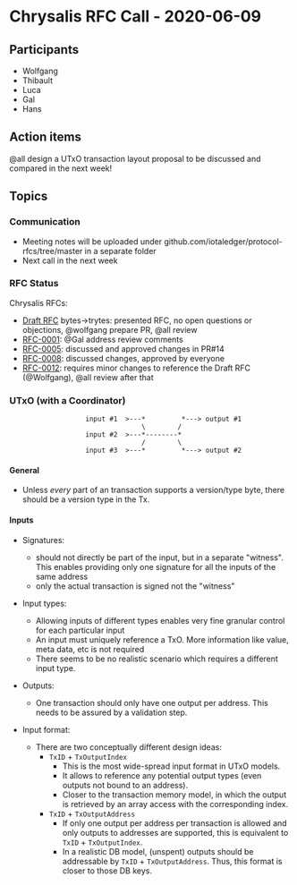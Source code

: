 # Chrysalis RFC Call - 2020-06-09

## Participants

- Wolfgang
- Thibault
- Luca
- Gal
- Hans

## Action items

@all design a UTxO transaction layout proposal to be discussed and compared in the next week!

## Topics

### Communication

- Meeting notes will be uploaded under github.com/iotaledger/protocol-rfcs/tree/master in a separate folder
- Next call in the next week

### RFC Status

Chrysalis RFCs:
- [Draft RFC](https://hackmd.io/hldMvepaTpuKovr5-LdcZA) bytes->trytes: presented RFC, no open questions or objections, @wolfgang prepare PR, @all review
- [RFC-0001](https://github.com/iotaledger/protocol-rfcs/pull/1): @Gal address review comments
- [RFC-0005](https://github.com/iotaledger/protocol-rfcs/blob/master/text/0005-white-flag/0005-white-flag.md): discussed and approved changes in PR#14
- [RFC-0008](https://github.com/luca-moser/protocol-rfcs/blob/rfc-urts-tip-sel/text/0008-weighted-uniform-random-tip-selection/0008-weighted-uniform-random-tip-selection.md): discussed changes, approved by everyone
- [RFC-0012](https://github.com/Wollac/protocol-rfcs/blob/milestone-merkle-validation/text/0012-milestone-merkle-validation/0012-milestone-merkle-validation.md): requires minor changes to reference the Draft RFC (@Wolfgang), @all review after that

### UTxO (with a Coordinator)

```
                   input #1  >---*         *---> output #1 
                                 \        /
                   input #2  >---*--------* 
                                 /        \
                   input #3  >---*         *---> output #2
```

#### General

- Unless _every_ part of an transaction supports a version/type byte, there should be a version type in the Tx.

#### Inputs

- Signatures:
  - should not directly be part of the input, but in a separate "witness". This enables providing only one signature for all the inputs of the same address
  - only the actual transaction is signed not the "witness"

- Input types:
  - Allowing inputs of different types enables very fine granular control for each particular input
  - An input must uniquely reference a TxO. More information like value, meta data, etc is not required
  - There seems to be no realistic scenario which requires a different input type.
 
- Outputs:
  - One transaction should only have one output per address. This needs to be assured by a validation step.

- Input format:
   - There are two conceptually different design ideas:
      - `TxID` + `TxOutputIndex`
         - This is the most wide-spread input format in UTxO models.
         - It allows to reference any potential output types (even outputs not bound to an address).
         - Closer to the transaction memory model, in which the output is retrieved by an array access with the corresponding index.
      - `TxID` + `TxOutputAddress`
         - If only one output per address per transaction is allowed and only outputs to addresses are supported, this is equivalent to `TxID` + `TxOutputIndex`.
         - In a realistic DB model, (unspent) outputs should be addressable by `TxID` + `TxOutputAddress`. Thus, this format is closer to those DB keys.
